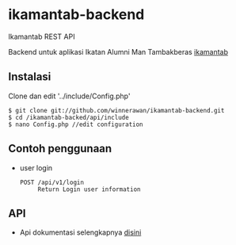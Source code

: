 # ikamantab-backend
Ikamantab REST API

Backend untuk aplikasi Ikatan Alumni Man Tambakberas [ikamantab](https://github.com/winnerawan/ikamantab.git)

## Instalasi

Clone dan edit '../include/Config.php'
    
    $ git clone git://github.com/winnerawan/ikamantab-backend.git
    $ cd /ikamantab-backed/api/include
    $ nano Config.php //edit configuration

## Contoh penggunaan

  * user login
  
        POST /api/v1/login
             Return Login user information
             
## API

* Api dokumentasi selengkapnya [disini](https://github.com/winnerawan/ikamantab-backend/tree/master/doc/#api-document)
        
